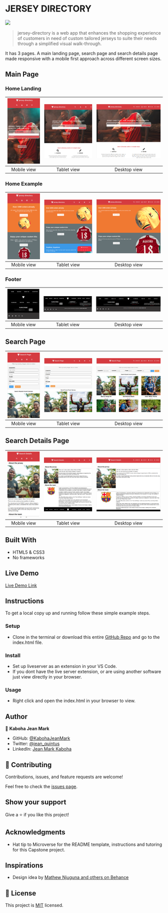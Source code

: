 # JERSEY DIRECTORY
![](https://img.shields.io/badge/Microverse-blueviolet)

> jersey-directory is a web app that enhances the shopping experience of customers in need of custom tailored jerseys to suite their needs through a simplified visual walk-through.

It has 3 pages. A main landing page, search page and search details page made responsive with a mobile first approach across different screen sizes.

## Main Page 
### Home Landing
| ![screenshot](assets/home-landing-phone.png) |![screenshot](assets/home-landing-tab.png) | ![screenshot](assets/home-landing-laptop.png) | 
|:---:|:---:|:---:|
| Mobile view | Tablet view | Desktop view |

### Home Example
| ![screenshot](assets/home-example-mobile.png) |![screenshot](assets/home-example-tablet.png) | ![screenshot](assets/home-example-laptop.png) | 
|:---:|:---:|:---:|
| Mobile view | Tablet view | Desktop view |

### Footer
| ![screenshot](assets/footer-mobile.png) |![screenshot](assets/footer-tablet.png) | ![screenshot](assets/footer-laptop.png) | 
|:---:|:---:|:---:|
| Mobile view | Tablet view | Desktop view |

## Search Page
| ![screenshot](assets/search-page-mobile.png) |![screenshot](assets/search-page-tablet.png) | ![screenshot](assets/search-page-laptop.png) | 
|:---:|:---:|:---:|
| Mobile view | Tablet view | Desktop view |

## Search Details Page
| ![screenshot](assets/search-details-mobile.png) |![screenshot](assets/search-details-tablet.png) | ![screenshot](assets/search-details-laptop.png) | 
|:---:|:---:|:---:|
| Mobile view | Tablet view | Desktop view |

## Built With

- HTML5 & CSS3
- No frameworks

## Live Demo

[Live Demo Link](url/)

## Instructions
To get a local copy up and running follow these simple example steps.

### Setup
- Clone in the terminal or download this entire [GitHub Repo](https://github.com/KabohaJeanMark/jersey-directory/) and go to the index.html file.

### Install
- Set up liveserver as an extension in your VS Code.
- If you dont have the live server extension, or are using another software just view directly in your browser.

### Usage
- Right click and open the index.html in your browser to view.


## Author

👤 **Kaboha Jean Mark**

- GitHub: [@KabohaJeanMark](https://github.com/KabohaJeanMark)
- Twitter: [@jean_quintus](https://twitter.com/jean_quintus)
- LinkedIn: [Jean Mark Kaboha](https://www.linkedin.com/in/jean-mark-kaboha-software-engineer/)


## 🤝 Contributing

Contributions, issues, and feature requests are welcome!

Feel free to check the [issues page](https://github.com/KabohaJeanMark/jersey-directory/issues).

## Show your support

Give a ⭐️ if you like this project!

## Acknowledgments

- Hat tip to Microverse for the README template, instructions and tutoring for this Capstone project.

## Inspirations
- Design idea by [Mathew Njuguna and others on Behance](https://www.behance.net/mathewnjuguna)

## 📝 License

This project is [MIT](./LICENSE) licensed.